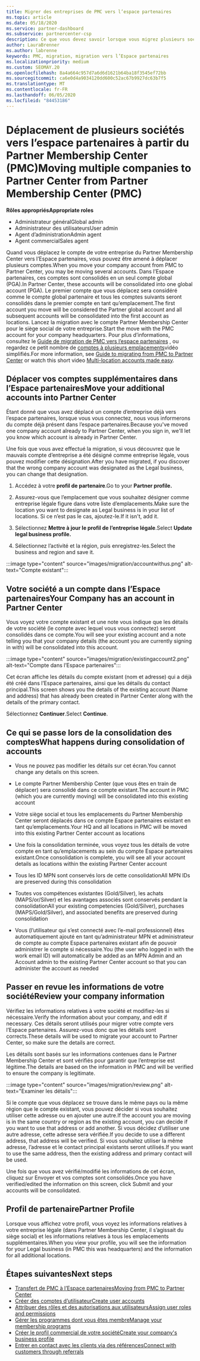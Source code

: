 ```yaml
---
title: Migrer des entreprises de PMC vers l’espace partenaires
ms.topic: article
ms.date: 05/18/2020
ms.service: partner-dashboard
ms.subservice: partnercenter-csp
description: Ce que vous devez savoir lorsque vous migrez plusieurs sociétés de Partner Membership Center (PMC) vers l’espace partenaires et que vous les Consolidez dans un compte global partenaire.
author: LauraBrenner
ms.author: labrenne
keywords: PMC, migration, migration vers l’Espace partenaires
ms.localizationpriority: medium
ms.custom: SEOMAY.20
ms.openlocfilehash: 8a4a664c957d7a6d6d1621b64ba18f3545ef72bb
ms.sourcegitcommit: ca6e0d4a9034120dd600c52ac67b9927dc63b7f5
ms.translationtype: MT
ms.contentlocale: fr-FR
ms.lasthandoff: 06/05/2020
ms.locfileid: "84453186"
---
```

# <a name="moving-multiple-companies-to-partner-center-from-partner-membership-center-pmc"></a><span data-ttu-id="50ddb-104">Déplacement de plusieurs sociétés vers l’espace partenaires à partir du Partner Membership Center (PMC)</span><span class="sxs-lookup"><span data-stu-id="50ddb-104">Moving multiple companies to Partner Center from Partner Membership Center (PMC)</span></span>

<span data-ttu-id="50ddb-105">**Rôles appropriés**</span><span class="sxs-lookup"><span data-stu-id="50ddb-105">**Appropriate roles**</span></span>

- <span data-ttu-id="50ddb-106">Administrateur général</span><span class="sxs-lookup"><span data-stu-id="50ddb-106">Global admin</span></span>
- <span data-ttu-id="50ddb-107">Administrateur des utilisateurs</span><span class="sxs-lookup"><span data-stu-id="50ddb-107">User admin</span></span>
- <span data-ttu-id="50ddb-108">Agent d’administration</span><span class="sxs-lookup"><span data-stu-id="50ddb-108">Admin agent</span></span>
- <span data-ttu-id="50ddb-109">Agent commercial</span><span class="sxs-lookup"><span data-stu-id="50ddb-109">Sales agent</span></span>

<span data-ttu-id="50ddb-110">Quand vous déplacez le compte de votre entreprise du Partner Membership Center vers l’Espace partenaires, vous pouvez être amené à déplacer plusieurs comptes.</span><span class="sxs-lookup"><span data-stu-id="50ddb-110">When you move your company account from PMC to Partner Center, you may be moving several accounts.</span></span> <span data-ttu-id="50ddb-111">Dans l’Espace partenaires, ces comptes sont consolidés en un seul compte global (PGA).</span><span class="sxs-lookup"><span data-stu-id="50ddb-111">In Partner Center, these accounts will be consolidated into one global account (PGA).</span></span> <span data-ttu-id="50ddb-112">Le premier compte que vous déplacez sera considéré comme le compte global partenaire et tous les comptes suivants seront consolidés dans le premier compte en tant qu’emplacement.</span><span class="sxs-lookup"><span data-stu-id="50ddb-112">The first account you move will be considered the Partner global account and all subsequent accounts will be consolidated into the first account as locations.</span></span> <span data-ttu-id="50ddb-113">Lancez la migration avec le compte Partner Membership Center pour le siège social de votre entreprise.</span><span class="sxs-lookup"><span data-stu-id="50ddb-113">Start the move with the PMC account for your company headquarters.</span></span> <span data-ttu-id="50ddb-114">Pour plus d’informations, consultez le [Guide de migration de PMC vers l’espace partenaires](guide-to-migration.md) , ou regardez ce petit nombre de [comptes à plusieurs emplacements](https://vimeo.com/290335248)vidéo simplifiés.</span><span class="sxs-lookup"><span data-stu-id="50ddb-114">For more information, see [Guide to migrating from PMC to Partner Center](guide-to-migration.md) or watch this short video [Multi-location accounts made easy](https://vimeo.com/290335248).</span></span>

## <a name="move-your-additional-accounts-into-partner-center"></a><span data-ttu-id="50ddb-115">Déplacer vos comptes supplémentaires dans l’Espace partenaires</span><span class="sxs-lookup"><span data-stu-id="50ddb-115">Move your additional accounts into Partner Center</span></span>

<span data-ttu-id="50ddb-116">Étant donné que vous avez déplacé un compte d’entreprise déjà vers l’espace partenaires, lorsque vous vous connectez, nous vous informerons du compte déjà présent dans l’espace partenaires.</span><span class="sxs-lookup"><span data-stu-id="50ddb-116">Because you've moved one company account already to Partner Center, when you sign in, we'll let you know which account is already in Partner Center.</span></span>

<span data-ttu-id="50ddb-117">Une fois que vous avez effectué la migration, si vous découvrez que le mauvais compte d’entreprise a été désigné comme entreprise légale, vous pouvez modifier cette désignation.</span><span class="sxs-lookup"><span data-stu-id="50ddb-117">After you have migrated, if you discover that the wrong company account was designated as the Legal business, you can change that designation.</span></span>

1. <span data-ttu-id="50ddb-118">Accédez à votre **profil de partenaire**.</span><span class="sxs-lookup"><span data-stu-id="50ddb-118">Go to your **Partner profile.**</span></span>

2. <span data-ttu-id="50ddb-119">Assurez-vous que l’emplacement que vous souhaitez désigner comme entreprise légale figure dans votre liste d’emplacements.</span><span class="sxs-lookup"><span data-stu-id="50ddb-119">Make sure the location you want to designate as Legal business is in your list of locations.</span></span> <span data-ttu-id="50ddb-120">Si ce n’est pas le cas, ajoutez-le.</span><span class="sxs-lookup"><span data-stu-id="50ddb-120">If it isn't, add it.</span></span>

3. <span data-ttu-id="50ddb-121">Sélectionnez **Mettre à jour le profil de l’entreprise légale**.</span><span class="sxs-lookup"><span data-stu-id="50ddb-121">Select **Update legal business profile.**</span></span>

4. <span data-ttu-id="50ddb-122">Sélectionnez l’activité et la région, puis enregistrez-les.</span><span class="sxs-lookup"><span data-stu-id="50ddb-122">Select the business and region and save it.</span></span>

:::image type="content" source="images/migration/accountwithus.png" alt-text="Compte existant":::

## <a name="your-company-has-an-account-in-partner-center"></a><span data-ttu-id="50ddb-124">Votre société a un compte dans l’Espace partenaires</span><span class="sxs-lookup"><span data-stu-id="50ddb-124">Your Company has an account in Partner Center</span></span>

<span data-ttu-id="50ddb-125">Vous voyez votre compte existant et une note vous indique que les détails de votre société (le compte avec lequel vous vous connectez) seront consolidés dans ce compte.</span><span class="sxs-lookup"><span data-stu-id="50ddb-125">You will see your existing account and a note telling you that your company details (the account you are currently signing in with) will be consolidated into this account.</span></span>

:::image type="content" source="images/migration/existingaccount2.png" alt-text="Compte dans l’Espace partenaires":::

<span data-ttu-id="50ddb-127">Cet écran affiche les détails du compte existant (nom et adresse) qui a déjà été créé dans l’Espace partenaires, ainsi que les détails du contact principal.</span><span class="sxs-lookup"><span data-stu-id="50ddb-127">This screen shows you the details of the existing account (Name and address) that has already been created in Partner Center along with the details of the primary contact.</span></span>

<span data-ttu-id="50ddb-128">Sélectionnez **Continuer**.</span><span class="sxs-lookup"><span data-stu-id="50ddb-128">Select **Continue**.</span></span>

## <a name="what-happens-during-consolidation-of-accounts"></a><span data-ttu-id="50ddb-129">Ce qui se passe lors de la consolidation des comptes</span><span class="sxs-lookup"><span data-stu-id="50ddb-129">What happens during consolidation of accounts</span></span>

- <span data-ttu-id="50ddb-130">Vous ne pouvez pas modifier les détails sur cet écran.</span><span class="sxs-lookup"><span data-stu-id="50ddb-130">You cannot change any details on this screen.</span></span>

- <span data-ttu-id="50ddb-131">Le compte Partner Membership Center (que vous êtes en train de déplacer) sera consolidé dans ce compte existant.</span><span class="sxs-lookup"><span data-stu-id="50ddb-131">The account in PMC (which you are currently moving) will be consolidated into this existing account</span></span>

- <span data-ttu-id="50ddb-132">Votre siège social et tous les emplacements du Partner Membership Center seront déplacés dans ce compte Espace partenaires existant en tant qu’emplacements.</span><span class="sxs-lookup"><span data-stu-id="50ddb-132">Your HQ and all locations in PMC will be moved into this existing Partner Center account as locations</span></span>

- <span data-ttu-id="50ddb-133">Une fois la consolidation terminée, vous voyez tous les détails de votre compte en tant qu’emplacements au sein du compte Espace partenaires existant.</span><span class="sxs-lookup"><span data-stu-id="50ddb-133">Once consolidation is complete, you will see all your account details as locations within the existing Partner Center account</span></span>

- <span data-ttu-id="50ddb-134">Tous les ID MPN sont conservés lors de cette consolidation</span><span class="sxs-lookup"><span data-stu-id="50ddb-134">All MPN IDs are preserved during this consolidation</span></span>

- <span data-ttu-id="50ddb-135">Toutes vos compétences existantes (Gold/Silver), les achats (MAPS/or/Silver) et les avantages associés sont conservés pendant la consolidation</span><span class="sxs-lookup"><span data-stu-id="50ddb-135">All your existing competencies (Gold/Silver), purchases (MAPS/Gold/Silver), and associated benefits are preserved during consolidation</span></span>

- <span data-ttu-id="50ddb-136">Vous (l’utilisateur qui s’est connecté avec l’e-mail professionnel) êtes automatiquement ajouté en tant qu’administrateur MPN et administrateur de compte au compte Espace partenaires existant afin de pouvoir administrer le compte si nécessaire.</span><span class="sxs-lookup"><span data-stu-id="50ddb-136">You (the user who logged in with the work email ID) will automatically be added as an MPN Admin and an Account admin to the existing Partner Center account so that you can administer the account as needed</span></span>

## <a name="review-your-company-information"></a><span data-ttu-id="50ddb-137">Passer en revue les informations de votre société</span><span class="sxs-lookup"><span data-stu-id="50ddb-137">Review your company information</span></span>

<span data-ttu-id="50ddb-138">Vérifiez les informations relatives à votre société et modifiez-les si nécessaire.</span><span class="sxs-lookup"><span data-stu-id="50ddb-138">Verify the information about your company, and edit if necessary.</span></span>  <span data-ttu-id="50ddb-139">Ces détails seront utilisés pour migrer votre compte vers l’Espace partenaires. Assurez-vous donc que les détails sont corrects.</span><span class="sxs-lookup"><span data-stu-id="50ddb-139">These details will be used to migrate your account to Partner Center, so make sure the details are correct.</span></span>

<span data-ttu-id="50ddb-140">Les détails sont basés sur les informations contenues dans le Partner Membership Center et sont vérifiés pour garantir que l’entreprise est légitime.</span><span class="sxs-lookup"><span data-stu-id="50ddb-140">The details are based on the information in PMC and will be verified to ensure the company is legitimate.</span></span>

:::image type="content" source="images/migration/review.png" alt-text="Examiner les détails":::

<span data-ttu-id="50ddb-142">Si le compte que vous déplacez se trouve dans le même pays ou la même région que le compte existant, vous pouvez décider si vous souhaitez utiliser cette adresse ou en ajouter une autre.</span><span class="sxs-lookup"><span data-stu-id="50ddb-142">If the account you are moving is in the same country or region as the existing account, you can decide if you want to use that address or add another.</span></span> <span data-ttu-id="50ddb-143">Si vous décidez d’utiliser une autre adresse, cette adresse sera vérifiée.</span><span class="sxs-lookup"><span data-stu-id="50ddb-143">If you decide to use a different address, that address will be verified.</span></span> <span data-ttu-id="50ddb-144">Si vous souhaitez utiliser la même adresse, l’adresse et le contact principal existants seront utilisés.</span><span class="sxs-lookup"><span data-stu-id="50ddb-144">If you want to use the same address, then the existing address and primary contact will be used.</span></span>

<span data-ttu-id="50ddb-145">Une fois que vous avez vérifié/modifié les informations de cet écran, cliquez sur Envoyer et vos comptes sont consolidés.</span><span class="sxs-lookup"><span data-stu-id="50ddb-145">Once you have verified/edited the information on this screen, click Submit and your accounts will be consolidated.</span></span>

## <a name="partner-profile"></a><span data-ttu-id="50ddb-146">Profil de partenaire</span><span class="sxs-lookup"><span data-stu-id="50ddb-146">Partner Profile</span></span>

<span data-ttu-id="50ddb-147">Lorsque vous affichez votre profil, vous voyez les informations relatives à votre entreprise légale (dans Partner Membership Center, il s’agissait du siège social) et les informations relatives à tous les emplacements supplémentaires.</span><span class="sxs-lookup"><span data-stu-id="50ddb-147">When you view your profile, you will see the information for your Legal business (in PMC this was headquarters) and the information for all additional locations.</span></span>

## <a name="next-steps"></a><span data-ttu-id="50ddb-148">Étapes suivantes</span><span class="sxs-lookup"><span data-stu-id="50ddb-148">Next steps</span></span>

- [<span data-ttu-id="50ddb-149">Transfert de PMC à l’Espace partenaires</span><span class="sxs-lookup"><span data-stu-id="50ddb-149">Moving from PMC to Partner Center</span></span>](move-pmc-pc-map.md)
- [<span data-ttu-id="50ddb-150">Créer des comptes d’utilisateur</span><span class="sxs-lookup"><span data-stu-id="50ddb-150">Create user accounts</span></span>](create-user-accounts-and-set-permissions.md)
- [<span data-ttu-id="50ddb-151">Attribuer des rôles et des autorisations aux utilisateurs</span><span class="sxs-lookup"><span data-stu-id="50ddb-151">Assign user roles and permissions</span></span>](permissions-overview.md)
- [<span data-ttu-id="50ddb-152">Gérer les programmes dont vous êtes membre</span><span class="sxs-lookup"><span data-stu-id="50ddb-152">Manage your membership programs</span></span>](renew-mpn-offers.md)
- [<span data-ttu-id="50ddb-153">Créer le profil commercial de votre société</span><span class="sxs-lookup"><span data-stu-id="50ddb-153">Create your company's business profile</span></span>](create-a-marketing-profile.md)
- [<span data-ttu-id="50ddb-154">Entrer en contact avec les clients via des références</span><span class="sxs-lookup"><span data-stu-id="50ddb-154">Connect with customers through referrals</span></span>](responding-to-referrals.md)
